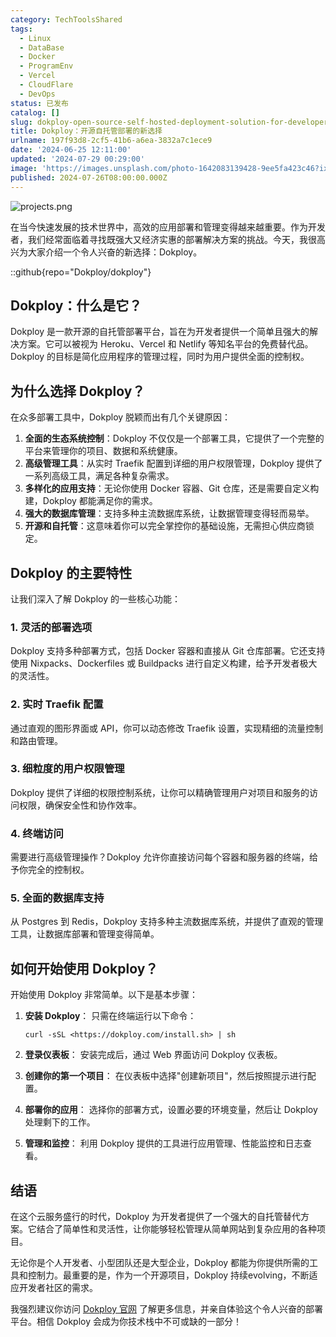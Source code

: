 ```yaml
---
category: TechToolsShared
tags:
  - Linux
  - DataBase
  - Docker
  - ProgramEnv
  - Vercel
  - CloudFlare
  - DevOps
status: 已发布
catalog: []
slug: dokploy-open-source-self-hosted-deployment-solution-for-developers
title: Dokploy：开源自托管部署的新选择
urlname: 197f93d8-2cf5-41b6-a6ea-3832a7c1ece9
date: '2024-06-25 12:11:00'
updated: '2024-07-29 00:29:00'
image: 'https://images.unsplash.com/photo-1642083139428-9ee5fa423c46?ixlib=rb-4.0.3&q=85&fm=jpg&crop=entropy&cs=srgb'
published: 2024-07-26T08:00:00.000Z
---
```


![projects.png](https://prod-files-secure.s3.us-west-2.amazonaws.com/5d24fe63-e567-4804-86f9-9fdc62e13082/adfdc1fe-2109-46ac-9ad4-f50e8631f20c/projects.png?X-Amz-Algorithm=AWS4-HMAC-SHA256&X-Amz-Content-Sha256=UNSIGNED-PAYLOAD&X-Amz-Credential=ASIAZI2LB466RAXOGUFS%2F20250311%2Fus-west-2%2Fs3%2Faws4_request&X-Amz-Date=20250311T213200Z&X-Amz-Expires=3600&X-Amz-Security-Token=IQoJb3JpZ2luX2VjEGYaCXVzLXdlc3QtMiJGMEQCIFczxhV9Bk6YbsTpgn4ws2zWf8FGv2k6P%2Fy7HQUhotKbAiBVRtdsF7fIe43gExFGzP%2FrGi8z2safjzB7v9e%2BnMqWYyqIBAiu%2F%2F%2F%2F%2F%2F%2F%2F%2F%2F8BEAAaDDYzNzQyMzE4MzgwNSIMGVAhP6fHIsh9Py4JKtwDL2VqHamHfBTuePh%2BdoIJOKT5P2KFc3Btv2iA%2FIGaloKPj8%2BulDaDt6z0aTVZ%2BSWx3SpETpQhkEvwkPj90vNuw8%2B5xm3KIyNMc8qdXrUFTJEOxGk5keQIB%2FjQLhgnVV3eCB5lUWA6f1rloo%2Fc%2B%2Fk64ETaYgkWjRiS4YwNH6j32EpB4gM%2F95nN226ttMWzmFRXWI5PScs7K6yO1zC3ReNFfPEXOkE4RvpX%2Bk%2Fljr%2FVvcHToJuU5CwVPpsrLWjR4McZwsM0HKPXEqZPb8woDRa80iM%2BThmojEupLTWs1v1jtGObNmviqK7TFuGzgFXfe%2FOwhvTgyBhMXeqNGT3F%2B4LHLW%2FBeeBHm9WCvVXHStC5pVmFDijs83hvRTjbzP7xlPov2wL7zcOqpKg1r0CEH6GhnKiyjz9Qd5z4HoPup4D5ZBih%2FCZUb6dzWmUUS5Rv1u9rcLTsQSR25zTwUiWLAR%2B2zM5pdF%2FzqnvFOfQfEgvsvJUVQeqg3YJs%2FEZdInHxRkpJdjlbg9yefwgM7gHh0Ffpswc5Tut%2BJVkTl0tnvDLKSinrku2pzVLXbh%2BZGZ%2BRtqt43Kq1L7iRPRhgsv1gvaLouJnsGtsbFOCydexhNDfe8n3YmTpLzHHON2iBu6Aws9HCvgY6pgFSiFnC4vT4lhZMCmMnExJfHHCJEhMCDR9RHtK63OwfKPk%2BVXHtU3u2ctlNeVTc%2BVFf0hBOhlhxZxEnWPWtLMoQXJ7rmE7dggmJtOSua2QFVp0DTu6zhuGqo6FBGENcA1kWooq7zsnLWRTSdBUMDSK6vZsCvmaMTkBJbgKOWcTJmtuGmj07P%2FZA8M0eRk5ZSkLJp7xnjxOCYJtxL1IldKJemkxG7jZI&X-Amz-Signature=81ac89b39b87e6735067dafb61a1a41fec0c4a288badd1fa63f8cb187faff2ca&X-Amz-SignedHeaders=host&x-id=GetObject)


在当今快速发展的技术世界中，高效的应用部署和管理变得越来越重要。作为开发者，我们经常面临着寻找既强大又经济实惠的部署解决方案的挑战。今天，我很高兴为大家介绍一个令人兴奋的新选择：Dokploy。


::github{repo="Dokploy/dokploy"}


## Dokploy：什么是它？


Dokploy 是一款开源的自托管部署平台，旨在为开发者提供一个简单且强大的解决方案。它可以被视为 Heroku、Vercel 和 Netlify 等知名平台的免费替代品。Dokploy 的目标是简化应用程序的管理过程，同时为用户提供全面的控制权。


## 为什么选择 Dokploy？


在众多部署工具中，Dokploy 脱颖而出有几个关键原因：

1. **全面的生态系统控制**：Dokploy 不仅仅是一个部署工具，它提供了一个完整的平台来管理你的项目、数据和系统健康。
2. **高级管理工具**：从实时 Traefik 配置到详细的用户权限管理，Dokploy 提供了一系列高级工具，满足各种复杂需求。
3. **多样化的应用支持**：无论你使用 Docker 容器、Git 仓库，还是需要自定义构建，Dokploy 都能满足你的需求。
4. **强大的数据库管理**：支持多种主流数据库系统，让数据管理变得轻而易举。
5. **开源和自托管**：这意味着你可以完全掌控你的基础设施，无需担心供应商锁定。

## Dokploy 的主要特性


让我们深入了解 Dokploy 的一些核心功能：


### 1. 灵活的部署选项


Dokploy 支持多种部署方式，包括 Docker 容器和直接从 Git 仓库部署。它还支持使用 Nixpacks、Dockerfiles 或 Buildpacks 进行自定义构建，给予开发者极大的灵活性。


### 2. 实时 Traefik 配置


通过直观的图形界面或 API，你可以动态修改 Traefik 设置，实现精细的流量控制和路由管理。


### 3. 细粒度的用户权限管理


Dokploy 提供了详细的权限控制系统，让你可以精确管理用户对项目和服务的访问权限，确保安全性和协作效率。


### 4. 终端访问


需要进行高级管理操作？Dokploy 允许你直接访问每个容器和服务器的终端，给予你完全的控制权。


### 5. 全面的数据库支持


从 Postgres 到 Redis，Dokploy 支持多种主流数据库系统，并提供了直观的管理工具，让数据库部署和管理变得简单。


## 如何开始使用 Dokploy？


开始使用 Dokploy 非常简单。以下是基本步骤：

1. **安装 Dokploy**：
只需在终端运行以下命令：

    ```plain text
    curl -sSL <https://dokploy.com/install.sh> | sh
    ```

2. **登录仪表板**：
安装完成后，通过 Web 界面访问 Dokploy 仪表板。
3. **创建你的第一个项目**：
在仪表板中选择"创建新项目"，然后按照提示进行配置。
4. **部署你的应用**：
选择你的部署方式，设置必要的环境变量，然后让 Dokploy 处理剩下的工作。
5. **管理和监控**：
利用 Dokploy 提供的工具进行应用管理、性能监控和日志查看。

## 结语


在这个云服务盛行的时代，Dokploy 为开发者提供了一个强大的自托管替代方案。它结合了简单性和灵活性，让你能够轻松管理从简单网站到复杂应用的各种项目。


无论你是个人开发者、小型团队还是大型企业，Dokploy 都能为你提供所需的工具和控制力。最重要的是，作为一个开源项目，Dokploy 持续evolving，不断适应开发者社区的需求。


我强烈建议你访问 [Dokploy 官网](https://dokploy.com/) 了解更多信息，并亲自体验这个令人兴奋的部署平台。相信 Dokploy 会成为你技术栈中不可或缺的一部分！

